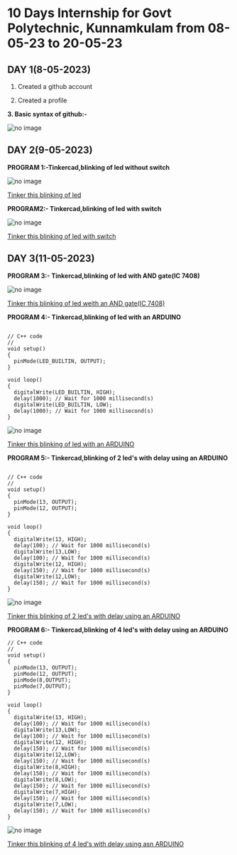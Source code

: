 # 10 Days Internship for Govt Polytechnic, Kunnamkulam from 08-05-23 to 20-05-23

## DAY 1(8-05-2023)
1. Created a github account

2. Created a profile 

**3. Basic syntax of github:-**

![no image](https://github.com/Nikhilskumar03/kunnamkulampolyintern/blob/main/image/Screenshot%20from%202023-05-11%2012-08-09.png)


## DAY 2(9-05-2023)

 **PROGRAM 1:-Tinkercad,blinking of led without switch**
 
![no image](https://github.com/Nikhilskumar03/kunnamkulampolyintern/blob/main/image/Screenshot%20from%202023-05-09%2013-03-54.png)

[Tinker this blinking of led](https://www.tinkercad.com/things/d68hBdWGSBX)

**PROGRAM2:- Tinkercad,blinking of led with switch**

![no image](https://github.com/Nikhilskumar03/kunnamkulampolyintern/blob/main/image/Screenshot%20from%202023-05-09%2012-39-49.png)

[Tinker this blinking of led with switch](https://www.tinkercad.com/things/6wbSky5emDK)


## DAY 3(11-05-2023)

**PROGRAM 3:- Tinkercad,blinking of led with AND gate(IC 7408)**

![no image](https://github.com/Nikhilskumar03/kunnamkulampolyintern/blob/main/image/Screenshot%20from%202023-05-11%2010-44-29.png)

[Tinker this blinking of led weith an AND gate(IC 7408)](https://www.tinkercad.com/things/36RnXE8gj9i)


**PROGRAM 4:- Tinkercad,blinking of led with an ARDUINO**

```

// C++ code
//
void setup()
{
  pinMode(LED_BUILTIN, OUTPUT);
}

void loop()
{
  digitalWrite(LED_BUILTIN, HIGH);
  delay(1000); // Wait for 1000 millisecond(s)
  digitalWrite(LED_BUILTIN, LOW);
  delay(1000); // Wait for 1000 millisecond(s)
}
```

![no image](https://github.com/Nikhilskumar03/kunnamkulampolyintern/blob/main/image/Screenshot%20from%202023-05-11%2011-16-02.png)

[Tinker this blinking of led with an ARDUINO](https://www.tinkercad.com/things/fTEVD2KHXuQ)

**PROGRAM 5:- Tinkercad,blinking of 2 led's with delay using an ARDUINO**

```

// C++ code
//
void setup()
{
  pinMode(13, OUTPUT);
  pinMode(12, OUTPUT);
}

void loop()
{
  digitalWrite(13, HIGH);
  delay(100); // Wait for 1000 millisecond(s)
  digitalWrite(13,LOW);
  delay(100); // Wait for 1000 millisecond(s)
  digitalWrite(12, HIGH);
  delay(150); // Wait for 1000 millisecond(s)
  digitalWrite(12,LOW);
  delay(150); // Wait for 1000 millisecond(s)
}

```

![no image](https://github.com/Nikhilskumar03/kunnamkulampolyintern/blob/main/image/Screenshot%20from%202023-05-11%2012-57-12.png)

[Tinker this blinking of 2 led's with delay using an ARDUINO]()



**PROGRAM 6:- Tinkercad,blinking of 4 led's with delay using an ARDUINO**

```
// C++ code
//
void setup()
{
  pinMode(13, OUTPUT);
  pinMode(12, OUTPUT);
  pinMode(8,OUTPUT);
  pinMode(7,OUTPUT);
}

void loop()
{
  digitalWrite(13, HIGH);
  delay(100); // Wait for 1000 millisecond(s)
  digitalWrite(13,LOW);
  delay(100); // Wait for 1000 millisecond(s)
  digitalWrite(12, HIGH);
  delay(150); // Wait for 1000 millisecond(s)
  digitalWrite(12,LOW);
  delay(150); // Wait for 1000 millisecond(s)
  digitalWrite(8,HIGH);
  delay(150); // Wait for 1000 millisecond(s)
  digitalWrite(8,LOW);
  delay(150); // Wait for 1000 millisecond(s)
  digitalWrite(7,HIGH);
  delay(150); // Wait for 1000 millisecond(s)
  digitalWrite(7,LOW);
  delay(150); // Wait for 1000 millisecond(s)
}
```

![no image](https://github.com/Nikhilskumar03/kunnamkulampolyintern/blob/main/image/Screenshot%20from%202023-05-11%2014-22-45.png)

[Tinker this blinking of 4 led's with delay using asn ARDUINO](https://www.tinkercad.com/things/9fzQegn6L8l)








